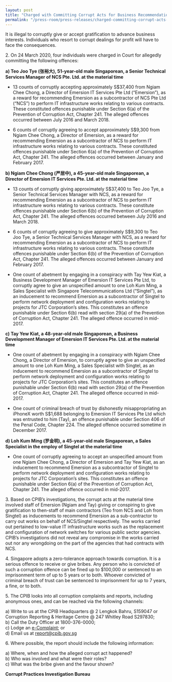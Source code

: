 ```yaml
---
layout: post
title: "Charged with Committing Corrupt Acts for Business Recommendations"
permalink: "/press-room/press-releases/charged-committing-corrupt-acts-business-recommendations"
---
```

It is illegal to corruptly give or accept gratification to advance business interests. Individuals who resort to corrupt dealings for profit will have to face the consequences.  

2\.      On 24 March 2020, four individuals were charged in Court for allegedly committing the following offences:

**a) Teo Joo Tye (张裕大), 51-year-old male Singaporean, a Senior Technical Services Manager of NCS Pte. Ltd. at the material time**

* 13 counts of corruptly accepting approximately S$37,400 from Ngiam Chee Chong, a Director of Emersion IT Services Pte Ltd (“Emersion”), as a reward for recommending Emersion as a subcontractor of NCS Pte Ltd (“NCS”) to perform IT infrastructure works relating to various contracts. These constituted offences punishable under Section 6(a) of the Prevention of Corruption Act, Chapter 241. The alleged offences occurred between July 2016 and March 2018. 
 
* 6 counts of corruptly agreeing to accept approximately S$9,300 from Ngiam Chee Chong, a Director of Emersion, as a reward for recommending Emersion as a subcontractor of NCS to perform IT infrastructure works relating to various contracts. These constituted offences punishable under Section 6(a) of the Prevention of Corruption Act, Chapter 241. The alleged offences occurred between January and February 2017.
 
**b) Ngiam Chee Chong (严居中), a 45-year-old male Singaporean, a Director of Emersion IT Services Pte. Ltd. at the material time**

* 13 counts of corruptly giving approximately S$37,400 to Teo Joo Tye, a Senior Technical Services Manager with NCS, as a reward for recommending Emersion as a subcontractor of NCS to perform IT infrastructure works relating to various contracts. These constitute offences punishable under Section 6(b) of the Prevention of Corruption Act, Chapter 241. The alleged offences occurred between July 2016 and March 2018.
 
* 6 counts of corruptly agreeing to give approximately S$9,300 to Teo Joo Tye, a Senior Technical Services Manager with NCS, as a reward for recommending Emersion as a subcontractor of NCS to perform IT infrastructure works relating to various contracts. These constitute offences punishable under Section 6(b) of the Prevention of Corruption Act, Chapter 241. The alleged offences occurred between January and February 2017.
 
* One count of abetment by engaging in a conspiracy with Tay Yew Kiat, a Business Development Manager of Emersion IT Services Pte Ltd, to corruptly agree to give an unspecified amount to one Loh Kum Ming, a Sales Specialist with Singapore Telecommunications Ltd (“Singtel”), as an inducement to recommend Emersion as a subcontractor of Singtel to perform network deployment and configuration works relating to projects for JTC Corporation’s sites. This constitutes an offence punishable under Section 6(b) read with section 29(a) of the Prevention of Corruption Act, Chapter 241. The alleged offence occurred in mid-2017.
       
**c) Tay Yew Kiat, a 48-year-old male Singaporean, a Business Development Manager of Emersion IT Services Pte. Ltd. at the material time**

* One count of abetment by engaging in a conspiracy with Ngiam Chee Chong, a Director of Emersion, to corruptly agree to give an unspecified amount to one Loh Kum Ming, a Sales Specialist with Singtel, as an inducement to recommend Emersion as a subcontractor of Singtel to perform network deployment and configuration works relating to projects for JTC Corporation’s sites. This constitutes an offence punishable under Section 6(b) read with section 29(a) of the Prevention of Corruption Act, Chapter 241. The alleged offence occurred in mid-2017.
 
* One count of criminal breach of trust by dishonestly misappropriating an iPhoneX worth S$1,688 belonging to Emersion IT Services Pte Ltd which was entrusted to him (Tay), an offence punishable under Section 406 of the Penal Code, Chapter 224. The alleged offence occurred sometime in December 2017. 

**d) Loh Kum Ming (罗金明), a 45-year-old male Singaporean, a Sales Specialist in the employ of Singtel at the material time**

* One count of corruptly agreeing to accept an unspecified amount from one Ngiam Chee Chong, a Director of Emersion and Tay Yew Kiat, as an inducement to recommend Emersion as a subcontractor of Singtel to perform network deployment and configuration works relating to projects for JTC Corporation’s sites. This constitutes an offence punishable under Section 6(a) of the Prevention of Corruption Act, Chapter 241. The alleged offence occurred in mid-2017.

3\.        Based on CPIB’s investigations, the corrupt acts at the material time involved staff of Emersion (Ngiam and Tay) giving or conspiring to give gratification to then-staff of main contractors (Teo from NCS and Loh from Singtel) as inducements to recommend Emersion as a sub-contractor to carry out works on behalf of NCS/Singtel respectively. The works carried out pertained to low-value IT infrastructure works such as the replacement and configuration of network switches for various public sector agencies. CPIB’s investigations did not reveal any compromise in the works carried out nor any wrongdoing on the part of the agencies that had contracts with NCS. 

4\.        Singapore adopts a zero-tolerance approach towards corruption. It is a serious offence to receive or give bribes. Any person who is convicted of such a corruption offence can be fined up to $100,000 or sentenced to an imprisonment term of up to 5 years or to both. Whoever convicted of criminal breach of trust can be sentenced to imprisonment for up to 7 years, a fine, or to both. 
     
5\.       The CPIB looks into all corruption complaints and reports, including anonymous ones, and can be reached via the following channels:

a) Write to us at the CPIB Headquarters @ 2 Lengkok Bahru, S159047 or Corruption Reporting & Heritage Centre @ 247 Whitley Road S297830;<br />
b) Call the Duty Officer at 1800-376-0000;<br />
c) Lodge an [e-Complaint](/e-services/e-complaint-for-corrupt-conduct); or<br>
d) Email us at <a class="spamspan" href="mailto:report@cpib.gov.sg">report@cpib.gov.sg</a>

6\.        Where possible, the report should include the following information:

a) Where, when and how the alleged corrupt act happened?<br />
b) Who was involved and what were their roles?<br />
c) What was the bribe given and the favour shown?

**Corrupt Practices Investigation Bureau**
